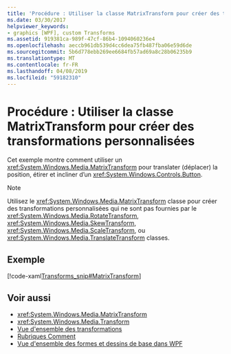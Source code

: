 ```yaml
---
title: 'Procédure : Utiliser la classe MatrixTransform pour créer des transformations personnalisées'
ms.date: 03/30/2017
helpviewer_keywords:
- graphics [WPF], custom Transforms
ms.assetid: 919381ca-989f-47cf-86b4-1094060236e4
ms.openlocfilehash: aeccb961db539d4cc6dea75fb487fba06e59d6de
ms.sourcegitcommit: 5b6d778ebb269ee6684fb57ad69a8c28b06235b9
ms.translationtype: MT
ms.contentlocale: fr-FR
ms.lasthandoff: 04/08/2019
ms.locfileid: "59182310"
---
```

# <a name="how-to-use-a-matrixtransform-to-create-custom-transforms"></a>Procédure : Utiliser la classe MatrixTransform pour créer des transformations personnalisées
Cet exemple montre comment utiliser un <xref:System.Windows.Media.MatrixTransform> pour translater (déplacer) la position, étirer et incliner d’un <xref:System.Windows.Controls.Button>.  
  
> [!NOTE]
>  Utilisez le <xref:System.Windows.Media.MatrixTransform> classe pour créer des transformations personnalisées qui ne sont pas fournies par le <xref:System.Windows.Media.RotateTransform>, <xref:System.Windows.Media.SkewTransform>, <xref:System.Windows.Media.ScaleTransform>, ou <xref:System.Windows.Media.TranslateTransform> classes.  
  
## <a name="example"></a>Exemple  
 [!code-xaml[Transforms_snip#MatrixTransform](~/samples/snippets/csharp/VS_Snippets_Wpf/Transforms_snip/CS/MatrixTransformExample.xaml#matrixtransform)]  
  
## <a name="see-also"></a>Voir aussi

- <xref:System.Windows.Media.MatrixTransform>
- <xref:System.Windows.Media.Transform>
- [Vue d'ensemble des transformations](transforms-overview.md)
- [Rubriques Comment](transformations-how-to-topics.md)
- [Vue d'ensemble des formes et dessins de base dans WPF](shapes-and-basic-drawing-in-wpf-overview.md)
